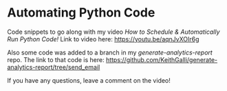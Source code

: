 # Automating Python Code

Code snippets to go along with my video *How to Schedule & Automatically Run Python Code!* Link to video here: https://youtu.be/aqnJvXOIr6g

Also some code was added to a branch in my *generate-analytics-report* repo. The link to that code is here: https://github.com/KeithGalli/generate-analytics-report/tree/send_email

If you have any questions, leave a comment on the video!
